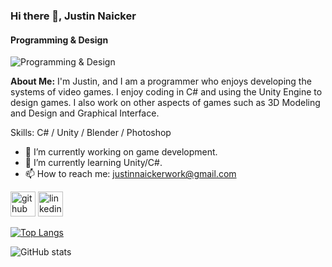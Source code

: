### Hi there 👋, Justin Naicker
#### Programming & Design
![Programming & Design](https://media.licdn.com/dms/image/D4E16AQEdqzhlhmA1vA/profile-displaybackgroundimage-shrink_350_1400/0/1679244589822?e=1684972800&v=beta&t=lbjDFfINi7XcwKq--kT-bP3R39eenl4RY7OmynRlpNI)

**About Me:** I'm Justin, and I am a programmer who enjoys developing the systems of video games. I enjoy coding in C# and using the Unity Engine to design games. I also work on other aspects of games such as 3D Modeling and Design and Graphical Interface.

Skills: C# / Unity / Blender / Photoshop

- 🔭 I’m currently working on game development. 
- 🌱 I’m currently learning Unity/C#. 
- 📫 How to reach me: justinnaickerwork@gmail.com 


[<img src='https://cdn.jsdelivr.net/npm/simple-icons@3.0.1/icons/github.svg' alt='github' height='40'>](https://github.com/Justin-Naicker)  [<img src='https://cdn.jsdelivr.net/npm/simple-icons@3.0.1/icons/linkedin.svg' alt='linkedin' height='40'>](https://www.linkedin.com/in/justin-naicker-1a6942269/)  

[![Top Langs](https://github-readme-stats.vercel.app/api/top-langs/?username=Justin-Naicker)](https://github.com/anuraghazra/github-readme-stats)

![GitHub stats](https://github-readme-stats.vercel.app/api?username=Justin-Naicker&show_icons=true)  

